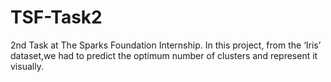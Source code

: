 # TSF-Task2
2nd Task at The Sparks Foundation Internship.
In this project, from the ‘Iris’ dataset,we had  to predict the optimum number of clusters and represent it visually.
